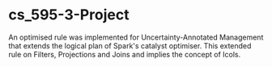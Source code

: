 # cs_595-3-Project

An optimised rule was implemented for Uncertainty-Annotated Management that extends the logical plan of Spark's catalyst optimiser. This extended rule on Filters, Projections and Joins and implies the concept of Icols.
